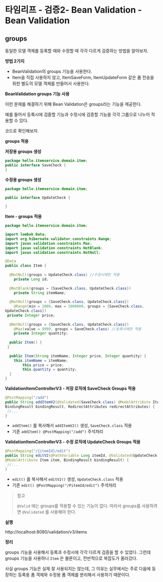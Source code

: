 # 타임리프 - 검증2- Bean Validation - Bean Validation



## groups

동일한 모델 객체를 등록할 때와 수정할 때 각각 다르게 검증하는 방법을 알아보자.



**방법 2가지**

* BeanValidation의 groups 기능을 사용한다.
* Item을 직접 사용하지 않고, ItemSaveForm, ItemUpdateForm 같은 폼 전송을 위한 별도의 모델 객체를 만들어서 사용한다.



**BeanValidation groups 기능 사용**

이런 문제를 해결하기 위해 Bean Validation은 groups라는 기능을 제공한다.

예를 들어서 등록시에 검즐할 기능과 수정시에 검증할 기능을 각각 그룹으로 나누어 적용할 수 있다.

코드로 확인해보자.



**groups 적용**

**저장용 groups 생성**

```java
package hello.itemservice.domain.item;
public interface SaveCheck {
}
```

**수정용 groups 생성**

```java
package hello.itemservice.domain.item;

public interface UpdateCheck {
  
}
```

**Item - groups 적용**

```java
package hello.itemservice.domain.item;

import lombok.Data;
import org.hibernate.validator.constraints.Range;
import javax.validation.constraints.Max;
import javax.validation.constraints.NotBlank;
import javax.validation.constraints.NotNull;

@Data
public class Item {
 
  @NotNull(groups = UpdateCheck.class) //수정시에만 적용
 	private Long id;
 
  @NotBlank(groups = {SaveCheck.class, UpdateCheck.class})
 	private String itemName;
 
  @NotNull(groups = {SaveCheck.class, UpdateCheck.class})
 	@Range(min = 1000, max = 1000000, groups = {SaveCheck.class,
UpdateCheck.class})
 private Integer price;
 
  @NotNull(groups = {SaveCheck.class, UpdateCheck.class})
 	@Max(value = 9999, groups = SaveCheck.class) //등록시에만 적용
 	private Integer quantity;
 
  public Item() {
 }
 
  public Item(String itemName, Integer price, Integer quantity) {
    this.itemName = itemName;
 		this.price = price;
 		this.quantity = quantity;
  }
}
```



**ValidationItemControllerV3 - 저장 로직에 SaveCheck Groups 적용**

```java
@PostMapping("/add")
public String addItemV2(@Validated(SaveCheck.class) @ModelAttribute Item item,
BindingResult bindingResult, RedirectAttributes redirectAttributes) {
 //...
}
```

* `addItem()` 를 복사해서 `addItemV2()` 생성, `SaveCheck.class` 적용
* 기존 `addItem() @PostMapping("/add")` 주석처리



**ValidationItemControllerV3 - 수정 로직에 UpdateCheck Groups 적용**

```java
@PostMapping("/{itemId}/edit")
public String editV2(@PathVariable Long itemId, @Validated(UpdateCheck.class)
@ModelAttribute Item item, BindingResult bindingResult) {
 //...
}
```

* `edit()` 를 복사해서 `editV2()` 생성, `UpdateCheck.class` 적용
* 기존 `edit() @PostMapping("/PitemId/edit")` 주석처리

> 참고
>
> `@Valid` 에는 groups를 적용할 수 있는 기능이 없다. 따라서 groups를 사용하려면 `@Validated` 를 사용해야 한다.



**실행**

http://localhost:8080/validation/v3/items



**정리**

groups 기능을 사용해서 등록과 수정시에 각각 다르게 검증을 할 수 있었다. 그런데 groups 기능을 사용하니 `Item` 은 물론이고, 전반적으로 복잡도가 올라갔다.

사실 groups 기능은 실제 잘 사용되지는 않는데, 그 이유는 실무에서는 주로 다음에 등장하는 등록용 폼 객체와 수정용 폼 객체를 분리해서 사용하기 때문이다.

